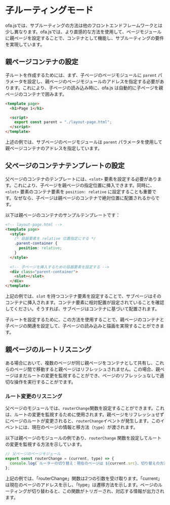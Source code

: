 # 子ルーティングモード

ofa.jsでは、サブルーティングの方法は他のフロントエンドフレームワークとは少し異なります。ofa.jsでは、より直感的な方法を使用して、ページモジュールに親ページを設定することで、コンテナとして機能し、サブルーティングの要件を実現しています。

## 親ページコンテナの設定

子ルートを作成するためには、まず、子ページのページモジュールに `parent` パラメータを設定し、親ページのページモジュールのアドレスを指定する必要があります。これにより、子ページの読み込み時に、ofa.js は自動的に子ページを親ページのコンテナで囲みます。

```html
<template page>
  <h1>Page 1</h1>

  <script>
    export const parent = "./layout-page.html";
  </script>
</template>
```

上述の例では、サブページのページモジュールは `parent` パラメータを使用して親ページコンテナのアドレスを指定しています。

## 父ページのコンテナテンプレートの設定

父ページのコンテナのテンプレートには、`<slot>` 要素を設定する必要があります。これにより、子ページを親ページの指定位置に挿入できます。同時に、`<slot>` 要素のコンテナ要素を `position: relative` に設定することも重要です。なぜなら、子ページは親ページのコンテナで絶対位置に配置されるからです。

以下は親ページのコンテナのサンプルテンプレートです：

```html
<!-- layout-page.html -->
<template page>
  <style>
    /* 容器要素を relative 位置指定にする */
    .parent-container {
      position: relative;
    }
  </style>
  
  <!-- 子ページを挿入するための容器要素を設定する -->
  <div class="parent-container">
    <slot></slot>
  </div>
</template>
```

上記の例では、`slot` を持つコンテナ要素を設定することで、サブページはそのコンテナに挿入されます。コンテナ要素に相対配置が設定されていることを確認してください。そうすれば、サブページはコンテナに基づいて配置されます。

子ルートを設定するために、この方法を使用することで、親ページのコンテナと子ページの関連を設定して、子ページの読み込みと描画を実現することができます。

## 親ページのルートリスニング

ある場合において、複数のページが同じ親ページをコンテナとして共有し、これらのページ間で移動すると親ページはリフレッシュされません。この場合、親ページはまだルートの変更を監視することができ、ページのリフレッシュなしで適切な操作を実行することがでます。

### ルート変更のリスニング

父ページのモジュールでは、`routerChange`関数を設定することができます。これは、ルートの変更を監視するために使用されます。親ページをリフレッシュせずにページのルートが変更されると、`routerChange`イベントが発生します。このイベントには、現在のページの情報と移方法（`type`）が渡されます。

以下は親ページのモジュールの例であり、`routerChange` 関数を設定してルートの変更を監視する方法を示しています。

```javascript
// 父ページのページモジュール
export const routerChange = (current, type) => {
  console.log(`ルーターの切り替え：現在のページは ${current.src}、切り替えの方法は ${type}`);
};
```

上記の例では、「routerChange」関数は2つの引数を受け取ります。「current」は現在のページのアドレスを示し、「type」は遷移方法を示します。ページのルーティングが切り替わると、この関数がトリガーされ、対応する情報が出力されます。